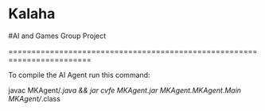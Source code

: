 # Kalaha


#AI and Games Group Project

========================================================================

To compile the AI Agent run this command:

javac MKAgent/*.java && jar cvfe MKAgent.jar MKAgent.MKAgent.Main MKAgent/*.class
